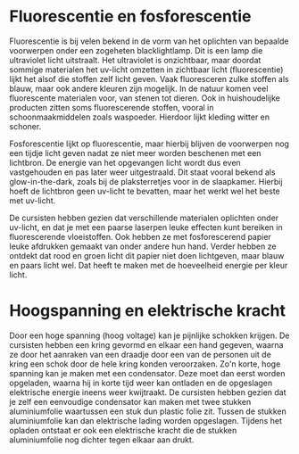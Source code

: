 # Fluorescentie en fosforescentie
Fluorescentie is bij velen bekend in de vorm van het oplichten van bepaalde voorwerpen onder een zogeheten blacklightlamp. Dit is een lamp die ultraviolet licht uitstraalt. Het ultraviolet is onzichtbaar, maar doordat sommige materialen het uv-licht omzetten in zichtbaar licht (fluorescentie) lijkt het alsof die stoffen zelf licht geven. Vaak fluoresceren zulke stoffen als blauw, maar ook andere kleuren zijn mogelijk. In de natuur komen veel fluorescente materialen voor, van stenen tot dieren. Ook in huishoudelijke producten zitten soms fluorescerende stoffen, vooral in schoonmaakmiddelen zoals waspoeder. Hierdoor lijkt kleding witter en schoner.

Fosforescentie lijkt op fluorescentie, maar hierbij blijven de voorwerpen nog een tijdje licht geven nadat ze niet meer worden beschenen met een lichtbron. De energie van het opgevangen licht wordt dus even vastgehouden en pas later weer uitgestraald. Dit staat vooral bekend als glow-in-the-dark, zoals bij de plaksterretjes voor in de slaapkamer. Hierbij hoeft de lichtbron geen uv-licht te bevatten, maar het werkt wel het beste met uv-licht.

De cursisten hebben gezien dat verschillende materialen oplichten onder uv-licht, en dat je met een paarse laserpen leuke effecten kunt bereiken in fluorescerende vloeistoffen. Ook hebben ze met fosforescerend papier leuke afdrukken gemaakt van onder andere hun hand. Verder hebben ze ontdekt dat rood en groen licht dit papier niet doen lichtgeven, maar blauw en paars licht wel. Dat heeft te maken met de hoeveelheid energie per kleur licht.

# Hoogspanning en elektrische kracht
Door een hoge spanning (hoog voltage) kan je pijnlijke schokken krijgen. De cursisten hebben een kring gevormd en elkaar een hand gegeven, waarna ze door het aanraken van een draadje door een van de personen uit de kring een schok door de hele kring konden veroorzaken. Zo'n korte, hoge spanning kan je maken met een condensator. Deze moet dan eerst worden opgeladen, waarna hij in korte tijd weer kan ontladen en de opgeslagen elektrische energie ineens weer kwijtraakt. De cursisten hebben gezien dat je zelf een eenvoudige condensator kan maken met twee stukken aluminiumfolie waartussen een stuk dun plastic folie zit. Tussen de stukken aluminiumfolie kan dan elektrische lading worden opgeslagen. Tijdens het opladen ontstaat er ook een elektrische kracht die de stukken aluminiumfolie nog dichter tegen elkaar aan drukt. 
